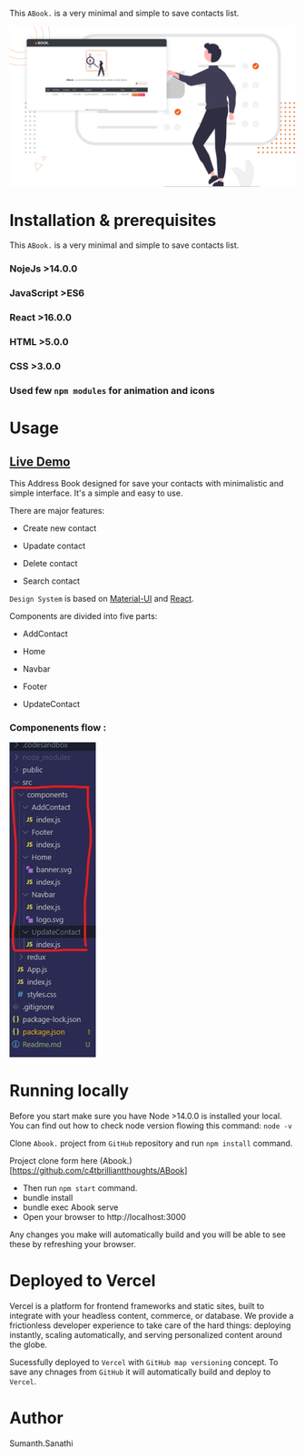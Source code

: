 This `ABook.` is a very minimal and simple to save contacts list.

![img](public/assets/imgs/abook_md.png)

# Installation & prerequisites

This `ABook.` is a very minimal and simple to save contacts list.

### NojeJs >14.0.0

### JavaScript >ES6

### React >16.0.0

### HTML >5.0.0

### CSS >3.0.0

### Used few `npm modules` for animation and icons

# Usage

## [Live Demo](https://abook.vercel.app/)

This Address Book designed for save your contacts with minimalistic and simple interface. It's a simple and easy to use.

There are major features:

- Create new contact

- Upadate contact

- Delete contact

- Search contact

`Design System` is based on [Material-UI](https://material-ui.com/) and [React](https://reactjs.org/).

Components are divided into five parts:

- AddContact

- Home

- Navbar

- Footer

- UpdateContact

### Componenents flow :

![img](public/assets/imgs/flow.jpg)

# Running locally

Before you start make sure you have Node >14.0.0 is installed your local. You can find out how to check node version flowing this command: `node -v`

Clone `Abook.` project from `GitHub` repository and run `npm install` command.

Project clone form here (Abook.)[https://github.com/c4tbrilliantthoughts/ABook]

- Then run `npm start` command.
- bundle install
- bundle exec Abook serve
- Open your browser to http://localhost:3000

Any changes you make will automatically build and you will be able to see these by refreshing your browser.

# Deployed to Vercel

Vercel is a platform for frontend frameworks and static sites, built to integrate with your headless content, commerce, or database. We provide a frictionless developer experience to take care of the hard things: deploying instantly, scaling automatically, and serving personalized content around the globe.

Sucessfully deployed to `Vercel` with `GitHub map versioning` concept. To save any chnages from `GitHub` it will automatically build and deploy to `Vercel`.

# Author

Sumanth.Sanathi
